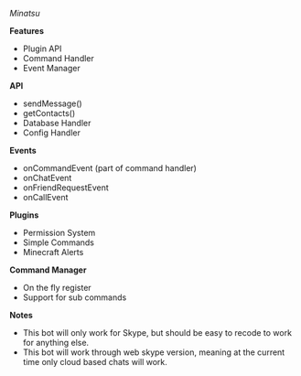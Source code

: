*Minatsu*

**Features**
- Plugin API
- Command Handler
- Event Manager

**API**
- sendMessage()
- getContacts()
- Database Handler
- Config Handler

**Events**
- onCommandEvent (part of command handler)
- onChatEvent
- onFriendRequestEvent
- onCallEvent

**Plugins**
- Permission System
- Simple Commands
- Minecraft Alerts

**Command Manager**
- On the fly register
- Support for sub commands

**Notes**
- This bot will only work for Skype, but should be easy to recode to work for anything else.
- This bot will work through web skype version, meaning at the current time only cloud based chats will work.